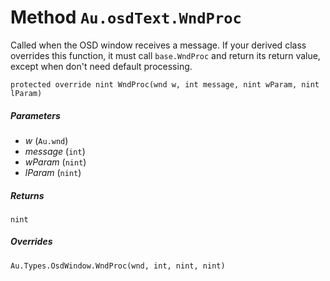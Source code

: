 # Method `Au.osdText.WndProc`

Called when the OSD window receives a message. If your derived class overrides this function, it must call `base.WndProc` and return its return value, except when don't need default processing.

```
protected override nint WndProc(wnd w, int message, nint wParam, nint lParam)
```

##### Parameters

- *w*  (`Au.wnd`)
- *message*  (`int`)
- *wParam*  (`nint`)
- *lParam*  (`nint`)

##### Returns

`nint`

##### Overrides

`Au.Types.OsdWindow.WndProc(wnd, int, nint, nint)`